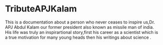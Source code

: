 # TributeAPJKalam
This is a documentation about a person who never ceases to inspire us,Dr. APJ Abdul Kalam our former president also known as missile man of india.
His life was truly an inspirartional story,first his career as a scientist which is a true motivation for many young heads then his writings about science .
